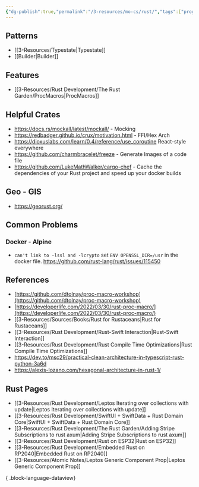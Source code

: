 ```yaml
---
{"dg-publish":true,"permalink":"/3-resources/mo-cs/rust/","tags":["programming","📍_MOC"],"updated":"2025-10-18T23:15:36.472-07:00"}
---
```


## Patterns

- [[3-Resources/Typestate\|Typestate]]
- [[Builder\|Builder]]

## Features

- [[3-Resources/Rust Development/The Rust Garden/ProcMacros\|ProcMacros]]

## Helpful Crates

- https://docs.rs/mockall/latest/mockall/ - Mocking
- https://redbadger.github.io/crux/motivation.html - FFI/Hex Arch
- https://dioxuslabs.com/learn/0.4/reference/use_coroutine React-style everywhere
- https://github.com/charmbracelet/freeze - Generate Images of a code file
- https://github.com/LukeMathWalker/cargo-chef - Cache the dependencies of your Rust project and speed up your docker builds

## Geo - GIS
- https://georust.org/
## Common Problems

### Docker - Alpine

- `can't link to -lssl and -lcrypto` set `ENV OPENSSL_DIR=/usr` in the docker file. https://github.com/rust-lang/rust/issues/115450

## References

- [https://github.com/dtolnay/proc-macro-workshop](https://github.com/dtolnay/proc-macro-workshop)
- [https://developerlife.com/2022/03/30/rust-proc-macro/](https://developerlife.com/2022/03/30/rust-proc-macro/)
- [[3-Resources/Sources/Books/Rust for Rustaceans\|Rust for Rustaceans]]
- [[3-Resources/Rust Development/Rust-Swift Interaction\|Rust-Swift Interaction]]
- [[3-Resources/Rust Development/Rust Compile Time Optimizations\|Rust Compile Time Optimizations]]
- https://dev.to/msc29/practical-clean-architecture-in-typescript-rust-python-3a6d
- https://alexis-lozano.com/hexagonal-architecture-in-rust-1/

## Rust Pages
- [[3-Resources/Rust Development/Leptos Iterating over collections with update\|Leptos Iterating over collections with update]]
- [[3-Resources/Rust Development/SwiftUI + SwiftData + Rust Domain Core\|SwiftUI + SwiftData + Rust Domain Core]]
- [[3-Resources/Rust Development/The Rust Garden/Adding Stripe Subscriptions to rust axum\|Adding Stripe Subscriptions to rust axum]]
- [[3-Resources/Rust Development/Rust on ESP32\|Rust on ESP32]]
- [[3-Resources/Rust Development/Embedded Rust on RP2040\|Embedded Rust on RP2040]]
- [[3-Resources/Atomic Notes/Leptos Generic Component Prop\|Leptos Generic Component Prop]]

{ .block-language-dataview}
